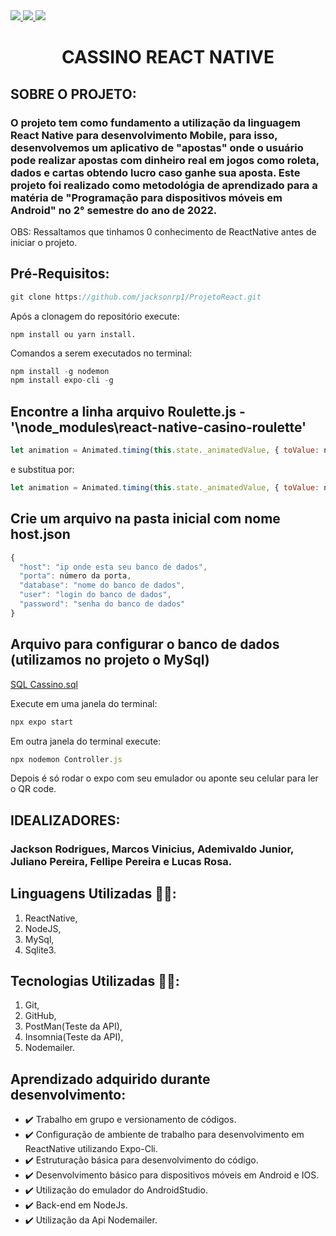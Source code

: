 <div style="display: inline">
  <a href="https://www.jacksondev.com.br/" target="_blank">
    <img src="https://img.shields.io/static/v1?label=Website&message=JacksonDev&color=red&style=for-the-badge&logo=webflow"/>
  </a>
  <a href="https://nodejs.org/en/" target="_blank">
    <img src="https://img.shields.io/static/v1?label=&message=Node.js&color=f1f1f1&style=flat-square&logo=nodedotjs"/>
  </a>
  <a href="https://reactnative.dev/" target="_blank">
    <img src="https://img.shields.io/static/v1?label=&message=React Native&color=202124&style=flat-square&logo=react"/>
  </a>
</div>

# <h1 align="center"> CASSINO REACT NATIVE </h1>

## SOBRE O PROJETO:
### O projeto tem como fundamento a utilização da linguagem __React Native__ para desenvolvimento Mobile, para isso, desenvolvemos um aplicativo de "apostas" onde o usuário pode realizar apostas com dinheiro real em jogos como roleta, dados e cartas obtendo lucro caso ganhe sua aposta. Este projeto foi realizado como metodológia de aprendizado para a matéria de "Programação para dispositivos móveis em Android" no 2° semestre do ano de 2022.
OBS: Ressaltamos que tinhamos 0 conhecimento de ReactNative antes de iniciar o projeto.
## Pré-Requisitos:

```javascript
git clone https://github.com/jacksonrp1/ProjetoReact.git
```
Após a clonagem do repositório execute:
```
npm install ou yarn install.
```

Comandos a serem executados no terminal:
```javascript
npm install -g nodemon
npm install expo-cli -g
```


## Encontre a linha arquivo Roulette.js - '\node_modules\react-native-casino-roulette'
```javascript
let animation = Animated.timing(this.state._animatedValue, { toValue: nextItem, easing, duration })
```
e substitua por:
```javascript
let animation = Animated.timing(this.state._animatedValue, { toValue: nextItem, easing, duration,useNativeDriver:true })
```


## Crie um arquivo na pasta inicial com nome host.json
```javascript
{
  "host": "ip onde esta seu banco de dados",
  "porta": número da porta,
  "database": "nome do banco de dados",
  "user": "login do banco de dados",
  "password": "senha do banco de dados"
}
```
## Arquivo para configurar o banco de dados (utilizamos no projeto o MySql)
<a href="https://github.com/jacksonrp1/ProjetoReact/blob/main/SQL%20Cassino.sql">SQL Cassino.sql</h4></a>


Execute em uma janela do terminal:
```javascript
npx expo start
```
Em outra janela do terminal execute:
```javascript
npx nodemon Controller.js
```
Depois é só rodar o expo com seu emulador ou aponte seu celular para ler o QR code.

## IDEALIZADORES:
### Jackson Rodrigues, Marcos Vinicius, Ademivaldo Junior, Juliano Pereira, Fellipe Pereira e Lucas Rosa.

## Linguagens Utilizadas 👨‍💻:
1. ReactNative, 
2. NodeJS,
3. MySql,
4. Sqlite3.

## Tecnologias Utilizadas 👨‍💻:
1. Git,
2. GitHub,
3. PostMan(Teste da API),
4. Insomnia(Teste da API),
5. Nodemailer.

## Aprendizado adquirido durante desenvolvimento:
- ✔️ Trabalho em grupo e versionamento de códigos.
- ✔️ Configuração de ambiente de trabalho para desenvolvimento em ReactNative utilizando Expo-Cli.
- ✔️ Estruturação básica para desenvolvimento do código.
- ✔️ Desenvolvimento básico para dispositivos móveis em Android e IOS.
- ✔️ Utilização do emulador do AndroidStudio.
- ✔️ Back-end em NodeJs.
- ✔️ Utilização da Api Nodemailer.



